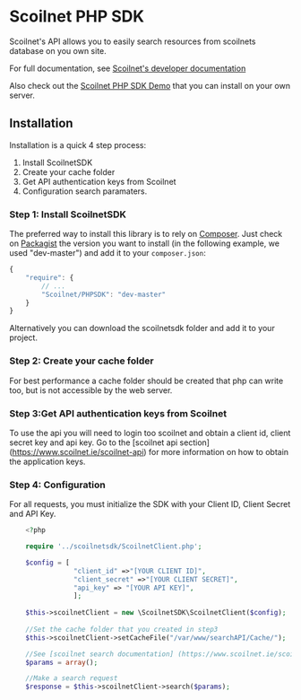 Scoilnet PHP SDK
=============

Scoilnet's API allows you to easily search resources from scoilnets database on you own site.

For full documentation, see [Scoilnet's developer documentation](https://www.scoilnet.ie/scoilnet-api/documentation)

Also check out the [Scoilnet PHP SDK Demo](https://github.com/Scoilnet/PhpSDKDemo) that you can install on your own server.

Installation
-----

Installation is a quick 4 step process:

1. Install ScoilnetSDK
2. Create your cache folder
3. Get API authentication keys from Scoilnet
4. Configuration search paramaters.

### Step 1: Install ScoilnetSDK
The preferred way to install this library is to rely on [Composer](http://getcomposer.org).
Just check on [Packagist](https://packagist.org/packages/scoilnet/php-sdk) the version you want to install (in the following example, we used "dev-master") and add it to your `composer.json`:
``` js
{
    "require": {
        // ...
        "Scoilnet/PHPSDK": "dev-master"
    }
}
```

Alternatively you can download the scoilnetsdk folder and add it to your project.

### Step 2: Create your cache folder
For best performance a cache folder should be created that php can write too, but is not accessible by the web server.

### Step 3:Get API authentication keys from Scoilnet
To use the api you will need to login too scoilnet and obtain a client id, client secret key and api key. Go to the [scoilnet api section] (https://www.scoilnet.ie/scoilnet-api) for more information
on how to obtain the application keys.

### Step 4: Configuration
For all requests, you must initialize the SDK with your Client ID, Client Secret and API Key.

``` php
    <?php

    require '../scoilnetsdk/ScoilnetClient.php';

    $config = [
                "client_id" =>"[YOUR CLIENT ID]",
                "client_secret" =>"[YOUR CLIENT SECRET]",
                "api_key" => "[YOUR API KEY]",
                ];
        
    $this->scoilnetClient = new \ScoilnetSDK\ScoilnetClient($config);
    
    //Set the cache folder that you created in step3
    $this->scoilnetClient->setCacheFile("/var/www/searchAPI/Cache/");

    //See [scoilnet search documentation] (https://www.scoilnet.ie/scoilnet-api/documentation) for list of possible paramater options
    $params = array();

    //Make a search request
    $response = $this->scoilnetClient->search($params);
    
```
